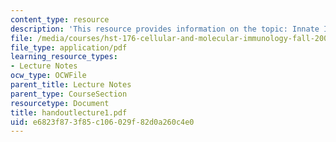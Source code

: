 ```yaml
---
content_type: resource
description: 'This resource provides information on the topic: Innate Immunity.'
file: /media/courses/hst-176-cellular-and-molecular-immunology-fall-2005/e6823f873f85c106029f82d0a260c4e0_handoutlecture1.pdf
file_type: application/pdf
learning_resource_types:
- Lecture Notes
ocw_type: OCWFile
parent_title: Lecture Notes
parent_type: CourseSection
resourcetype: Document
title: handoutlecture1.pdf
uid: e6823f87-3f85-c106-029f-82d0a260c4e0
---
```

